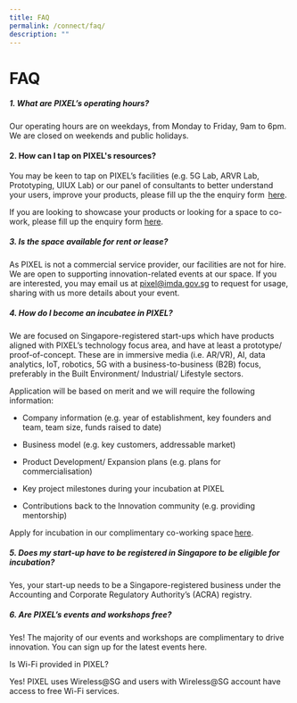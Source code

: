 ```yaml
---
title: FAQ
permalink: /connect/faq/
description: ""
---
```

# FAQ

##### 1. What are PIXEL’s operating hours?

Our operating hours are on weekdays, from Monday to Friday, 9am to 6pm. <br> We are closed on weekends and public holidays. 

#### 2. How can I tap on PIXEL's resources?

You may be keen to tap on PIXEL’s facilities (e.g. 5G Lab, ARVR Lab, Prototyping, UIUX Lab) or our panel of consultants to better understand your users, improve your products, please fill up the the enquiry form  [here](https://form.gov.sg/5f9a4b40b4e12c0011d5e0a5). 

If you are looking to showcase your products or looking for a space to co-work, please fill up the enquiry form [here](https://form.gov.sg/6347a3c39854900012674f4d).

##### 3. Is the space available for rent or lease?

As PIXEL is not a commercial service provider, our facilities are not for hire. We are open to supporting innovation-related events at our space. If you are interested, you may email us at [pixel@imda.gov.sg](mailto:pixel@imda.gov.sg) to request for usage, sharing with us more details about your event.

##### 4. How do I become an incubatee in PIXEL?

We are focused on Singapore-registered start-ups which have products aligned with PIXEL’s technology focus area, and have at least a prototype/ proof-of-concept. These are in immersive media (i.e. AR/VR), AI, data analytics, IoT, robotics, 5G with a business-to-business (B2B) focus, preferably in the Built Environment/ Industrial/ Lifestyle sectors.

 Application will be based on merit and we will require the following information: 

*   Company information (e.g. year of establishment, key founders and team, team size, funds raised to date) 
    
*   Business model (e.g. key customers, addressable market) 
    
*   Product Development/ Expansion plans (e.g. plans for commercialisation) 
    
*   Key project milestones during your incubation at PIXEL 
    
*   Contributions back to the Innovation community (e.g. providing mentorship)

Apply for incubation in our complimentary co-working space [here](https://form.gov.sg/%22%20/l%20%22!/6347a3c39854900012674f4d).

##### 5. Does my start-up have to be registered in Singapore to be eligible for incubation?

Yes, your start-up needs to be a Singapore-registered business under the Accounting and Corporate Regulatory Authority’s (ACRA) registry.

##### 6. Are PIXEL’s events and workshops free?

Yes! The majority of our events and workshops are complimentary to drive innovation. You can sign up for the latest events here.

Is Wi-Fi provided in PIXEL?

Yes! PIXEL uses Wireless@SG and users with Wireless@SG account have access to free Wi-Fi services.